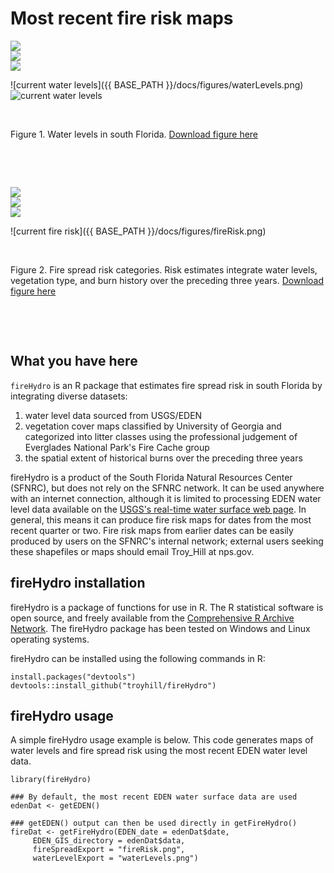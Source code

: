 # Most recent fire risk maps



<img src="{{site.url}}/docs/figures/waterLevels.png" style="display: block; margin: auto;" />

<img src="{{site.url}}/figures/waterLevels.png" style="display: block; margin: auto;" />

<img src="https://github.com/troyhill/fireHydro/blob/master/docs/figures/waterLevels.png" style="display: block; margin: auto;" />

![current water levels]({{ BASE_PATH }}/docs/figures/waterLevels.png)
![current water levels]({{site.url}}/figures/waterLevels.png)


&nbsp;

Figure 1. Water levels in south Florida. [Download figure here](../docs/figures/waterLevel.png)


&nbsp;

&nbsp;


<img src="{{site.url}}/docs/figures/fireRisk.png" style="display: block; margin: auto;" />

<img src="{{site.url}}/figures/fireRisk.png" style="display: block; margin: auto;" />

<img src="https://github.com/troyhill/fireHydro/blob/master/docs/figures/fireRisk.png" style="display: block; margin: auto;" />

![current fire risk]({{ BASE_PATH }}/docs/figures/fireRisk.png)

&nbsp;

Figure 2. Fire spread risk categories. Risk estimates integrate water levels, vegetation type, and burn history over the preceding three years. [Download figure here](../docs/figures/fireRisk.png)

&nbsp;

&nbsp;



## What you have here

`fireHydro` is an R package that estimates fire spread risk in south Florida by integrating diverse datasets:
1. water level data sourced from USGS/EDEN
2. vegetation cover maps classified by University of Georgia and categorized into litter classes using the professional judgement of Everglades National Park's Fire Cache group
3. the spatial extent of historical burns over the preceding three years


fireHydro is a product of the South Florida Natural Resources Center (SFNRC), but does not rely on the SFNRC network. It can be used anywhere with an internet connection, although it is limited to processing EDEN water level data available on the [USGS's real-time water surface web page](https://sofia.usgs.gov/eden/models/real-time.php). In general, this means it can produce fire risk maps for dates from the most recent quarter or two. Fire risk maps from earlier dates can be easily produced by users on the SFNRC's internal network; external users seeking these shapefiles or maps should email Troy_Hill at nps.gov.


## fireHydro installation

fireHydro is a package of functions for use in R. The R statistical software is open source, and freely available from the [Comprehensive R Archive Network](https://cran.r-project.org/). The fireHydro package has been tested on Windows and Linux operating systems.

fireHydro can be installed using the following commands in R:

```
install.packages("devtools")
devtools::install_github("troyhill/fireHydro")
```


## fireHydro usage

A simple fireHydro usage example is below. This code generates maps of water levels and fire spread risk using the most recent EDEN water level data.

```
library(fireHydro)

### By default, the most recent EDEN water surface data are used
edenDat <- getEDEN()
 
### getEDEN() output can then be used directly in getFireHydro()
fireDat <- getFireHydro(EDEN_date = edenDat$date, 
     EDEN_GIS_directory = edenDat$data,
     fireSpreadExport = "fireRisk.png",
     waterLevelExport = "waterLevels.png")



```


      
